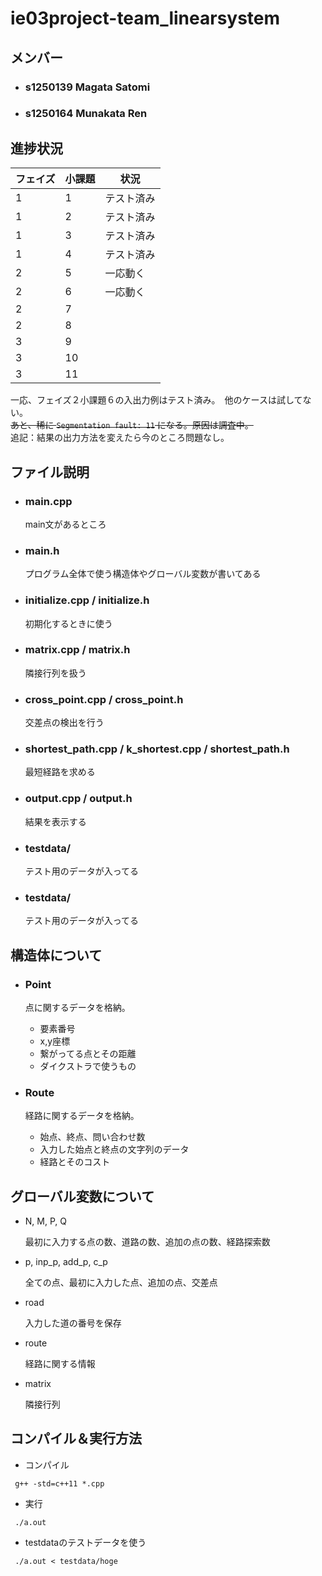 # ie03project-team_linearsystem

## メンバー

- ### s1250139 Magata Satomi
- ### s1250164 Munakata Ren

## 進捗状況


 フェイズ | 小課題 | 状況
-|-|-
 1 | 1 | テスト済み
 1 | 2 | テスト済み  
 1 | 3 | テスト済み
 1 | 4 | テスト済み
 2 | 5 | 一応動く
 2 | 6 | 一応動く
 2 | 7 |
 2 | 8 |
 3 | 9 |
 3 | 10 |
 3 | 11 |

 一応、フェイズ２小課題６の入出力例はテスト済み。　他のケースは試してない。  
 ~~あと、稀に `Segmentation fault: 11` になる。原因は調査中。~~  
 追記：結果の出力方法を変えたら今のところ問題なし。



## ファイル説明

- ### main.cpp

    main文があるところ

- ### main.h

    プログラム全体で使う構造体やグローバル変数が書いてある

- ### initialize.cpp / initialize.h

    初期化するときに使う

- ### matrix.cpp / matrix.h

    隣接行列を扱う

- ### cross_point.cpp / cross_point.h

    交差点の検出を行う

- ### shortest_path.cpp / k_shortest.cpp / shortest_path.h

    最短経路を求める

- ### output.cpp / output.h

    結果を表示する

- ### testdata/

    テスト用のデータが入ってる

- ### testdata/

    テスト用のデータが入ってる


## 構造体について

- ### Point

    点に関するデータを格納。

    - 要素番号
    - x,y座標
    - 繋がってる点とその距離
    - ダイクストラで使うもの

- ### Route

    経路に関するデータを格納。

    - 始点、終点、問い合わせ数
    - 入力した始点と終点の文字列のデータ
    - 経路とそのコスト


## グローバル変数について

- N, M, P, Q

    最初に入力する点の数、道路の数、追加の点の数、経路探索数

- p, inp_p, add_p, c_p

    全ての点、最初に入力した点、追加の点、交差点

- road

    入力した道の番号を保存

- route

    経路に関する情報

- matrix

    隣接行列


## コンパイル＆実行方法

- コンパイル

``` 
 g++ -std=c++11 *.cpp
```

- 実行

``` 
 ./a.out
```

- testdataのテストデータを使う

``` 
 ./a.out < testdata/hoge
```
